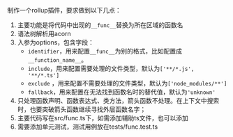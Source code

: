 制作一个rollup插件，要求做到以下几点：

1. 主要功能是将代码中出现的`__func__`替换为所在区域的函数名
2. 语法树解析用acorn
3. 入参为options，包含字段：
   - `identifier`，用来配置`__func__`为别的格式，比如配置成`__function_name__`。
   - `include`，用来配置需要处理的文件类型，默认为`['**/*.js', '**/*.ts']`
   - `exclude` ，用来配置不需要处理的文件类型，默认为`['node_modules/**']`
   - `fallback`，用来配置在无法找到函数名时的替代值，默认为`'unknown'`
4. 只处理函数声明、函数表达式、类方法，箭头函数不处理。在上下文中搜索时，也要突破箭头函数继续寻找外层函数名字；
5. 主要代码写在src/func.ts下，如需添加辅助ts文件，也可以添加
6. 需要添加单元测试，测试用例放在tests/func.test.ts
